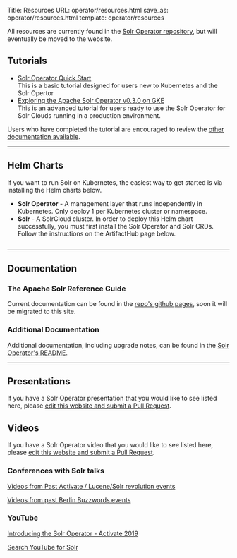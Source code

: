Title: Resources
URL: operator/resources.html
save_as: operator/resources.html
template: operator/resources

All resources are currently found in the [Solr Operator repository](https://github.com/apache/solr-operator), but will eventually be moved to the website.

## Tutorials ##

* [Solr Operator Quick Start](https://apache.github.io/solr-operator/docs/local_tutorial)  
  This is a basic tutorial designed for users new to Kubernetes and the Solr Opertor
* [Exploring the Apache Solr Operator v0.3.0 on GKE]({filename}/pages/operator/articles/explore-v030-gke.md)  
  This is an advanced tutorial for users ready to use the Solr Operator for Solr Clouds running in a production environment.

Users who have completed the tutorial are encouraged to review the [other documentation available](#documentation).

***

## Helm Charts ##

If you want to run Solr on Kubernetes, the easiest way to get started is via installing the Helm charts below.

* **Solr Operator** - A management layer that runs independently in Kubernetes. Only deploy 1 per Kubernetes cluster or namespace.
* **Solr** - A SolrCloud cluster. In order to deploy this Helm chart successfully, you must first install the Solr Operator and Solr CRDs. Follow the instructions on the ArtifactHub page below.

<div style="display:flex; justify-content: space-evenly">
  <div class="artifacthub-widget" data-url="https://artifacthub.io/packages/helm/apache-solr/solr-operator" data-theme="light" data-header="false" data-responsive="true"></div><script async src="https://artifacthub.io/artifacthub-widget.js"></script>
  <div class="artifacthub-widget" data-url="https://artifacthub.io/packages/helm/apache-solr/solr" data-theme="light" data-header="false" data-responsive="true"></div><script async src="https://artifacthub.io/artifacthub-widget.js"></script>
</div>

***

## Documentation ##

<h3 class="offset" id="the-apache-solr-reference-guide">The Apache Solr Reference Guide</h3>

Current documentation can be found in the [repo's github pages](https://apache.github.io/solr-operator/docs), soon it will be migrated to this site.

<h3 class="offset" id="additional-documentation">Additional Documentation</h3>

Additional documentation, including upgrade notes, can be found in the [Solr Operator's README](https://github.com/apache/solr-operator#solr-operator).

***

## Presentations ##

If you have a Solr Operator presentation that you would like to see listed here, please [edit this website and submit a Pull Request](/editing-website.html).

## Videos ##

If you have a Solr Operator video that you would like to see listed here, please [edit this website and submit a Pull Request](/editing-website.html).

<!-- TODO: WOULD BE NICE TO HAVE A SLIDER OR RANDOMLY PICKED VIDEO HERE -->

<h3 class="offset" id="youtube">Conferences with Solr talks</h3>

[Videos from Past Activate / Lucene/Solr revolution events](https://www.activate-conf.com/more-events)

[Videos from past Berlin Buzzwords events](https://www.youtube.com/c/PlainSchwarzUG/playlists?view=50&sort=dd&shelf_id=1)

<h3 class="offset" id="youtube">YouTube</h3>

[Introducing the Solr Operator - Activate 2019](https://www.youtube.com/watch?v=MD6NXTrA3xo&t=719s)

[Search YouTube for Solr](https://www.youtube.com/results?search_query=solr+operator)

